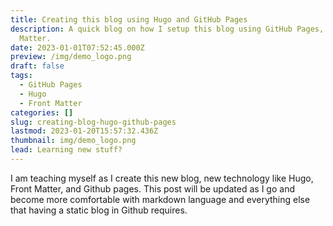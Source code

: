 ```yaml
---
title: Creating this blog using Hugo and GitHub Pages
description: A quick blog on how I setup this blog using GitHub Pages, Hugo, and Front
  Matter.
date: 2023-01-01T07:52:45.000Z
preview: /img/demo_logo.png
draft: false
tags:
  - GitHub Pages
  - Hugo
  - Front Matter
categories: []
slug: creating-blog-hugo-github-pages
lastmod: 2023-01-20T15:57:32.436Z
thumbnail: img/demo_logo.png
lead: Learning new stuff?
---
```


I am teaching myself as I create this new blog, new technology like Hugo, Front Matter, and Github pages.  This post will be updated as I go and become more comfortable with markdown language and everything else that having a static blog in Github requires.